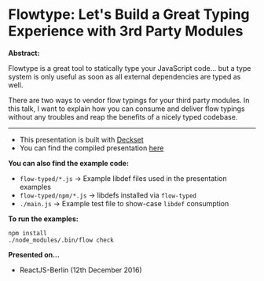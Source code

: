 # Flowtype: Let's Build a Great Typing Experience with 3rd Party Modules

**Abstract:**

Flowtype is a great tool to statically type your JavaScript code... but a type system is only useful as soon as all external dependencies are typed as well.

There are two ways to vendor flow typings for your third party modules. In this talk, I want to explain how you can consume and deliver flow typings without any troubles and reap the benefits of a nicely typed codebase.

---

* This presentation is built with [Deckset](http://www.decksetapp.com/)
* You can find the compiled presentation [here](dist/flow-libdef-talk.pdf)

**You can also find the example code:**

* `flow-typed/*.js` -> Example libdef files used in the presentation examples 
* `flow-typed/npm/*.js` -> libdefs installed via `flow-typed` 
* `./main.js` -> Example test file to show-case `libdef` consumption

**To run the examples:**

```
npm install
./node_modules/.bin/flow check
```

**Presented on...**

* ReactJS-Berlin (12th December 2016)
